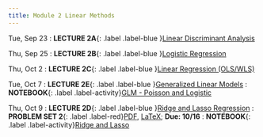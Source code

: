 ```yaml
---
title: Module 2 Linear Methods
---
```


Tue, Sep 23
: **LECTURE 2A**{: .label .label-blue }[Linear Discriminant Analysis](/assets/lectures/M2-Linear-Methods/L2a-Linear-Discriminant-Analysis-Handout.pdf)

Thu, Sep 25
: **LECTURE 2B**{: .label .label-blue }[Logistic Regression](/assets/lectures/M2-Linear-Methods/L2b-Logistic-Regression-Handout.pdf)

Thu, Oct 2
: **LECTURE 2C**{: .label .label-blue }[Linear Regression (OLS/WLS)](/assets/lectures/M2-Linear-Methods/L2c-Linear-Regression-Handout.pdf)

Tue, Oct 7
: **LECTURE 2E**{: .label .label-blue }[Generalized Linear Models](/assets/lectures/M2-Linear-Methods/L2e-GLMs-Handout.pdf)
: **NOTEBOOK**{: .label .label-activity}[GLM - Poisson and Logistic](/notebooks/glm-notebook/)

Thu, Oct 9
: **LECTURE 2D**{: .label .label-blue }[Ridge and Lasso Regression](/assets/lectures/M2-Linear-Methods/L2d-Ridge-and-Lasso-Regression-Handout.pdf)
  : **PROBLEM SET 2**{: .label .label-red}[PDF](/assets/problem-sets/PS2.pdf), [LaTeX](/assets/problem-sets/PS2.tex); **Due: 10/16**
: **NOTEBOOK**{: .label .label-activity}[Ridge and Lasso](/notebooks/ridge-lasso-notebook/)

<!-- Tue, Oct 14
: **LECTURE 2F**{: .label .label-blue }[Ridge and Lasso Regression](/assets/lectures/M2-Linear-Methods/L2d-Ridge-and-Lasso-Regression-Handout.pdf)
  : **PROBLEM SET 2**{: .label .label-red}[PDF](/assets/problem-sets/PS2.pdf), [LaTeX](/assets/problem-sets/PS2.tex); **Due: 10/16**
: **NOTEBOOK**{: .label .label-activity}[Ridge and Lasso](/notebooks/M) -->